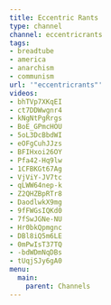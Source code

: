 ```yaml
---
title: Eccentric Rants
type: channel
channel: eccentricrants
tags:
- breadtube
- america
- anarchism
- communism
url: '"eccentricrants"'
videos:
- bhTVp7XKqEI
- ct7DDWwgnr4
- kNgNtPgRrgs
- BoE_GPmcHOU
- 5oL3DcBbdWI
- eOFgCuhJJzs
- BFIHxoi26OY
- Pfa42-Hq9lw
- 1CFBKGt67Ag
- VjViY-JV7tc
- qLWW64nep-k
- Z2QHZBpRTr8
- DaodlwkX9mg
- 9fFWGsIQKd0
- 7fSwJGNe-NU
- Hr0bkQpmgnc
- DBl8iQ5m6LE
- 0mPwIsT37TQ
- -bdWDmNqDBs
- tUqjSJy6gA0
menu:
  main:
    parent: Channels
---
```

